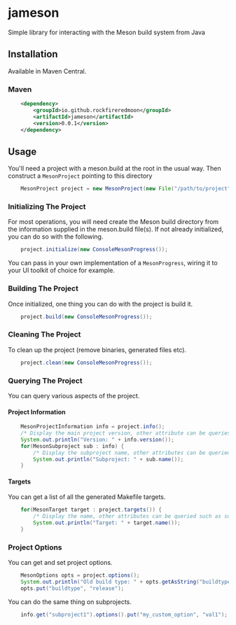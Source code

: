 # jameson
Simple library for interacting with the Meson build system from Java

## Installation

Available in Maven Central.

### Maven

```xml
	<dependency>
		<groupId>io.github.rockfireredmoon</groupId>
		<artifactId>jameson</artifactId>
		<version>0.0.1</version>
	</dependency>
```

## Usage

You'll need a project with a meson.build at the root in the usual way. Then construct a `MesonProject` pointing to this directory

```java
	MesonProject project = new MesonProject(new File("/path/to/project"));
```

### Initializing The Project

For most operations, you will need create the Meson build directory from the information supplied in the meson.build file(s). If not already initialized, you can do so with the following.

```java
	project.initialize(new ConsoleMesonProgress());
```

You can pass in your own implementation of a `MesonProgress`, wiring it to your UI toolkit of choice for example.

### Building The Project

Once initialized, one thing you can do with the project is build it.

```java
	project.build(new ConsoleMesonProgress());
```

### Cleaning The Project

To clean up the project (remove binaries, generated files etc).

```java
	project.clean(new ConsoleMesonProgress());
```

### Querying The Project

You can query various aspects of the project.

#### Project Information

```java
	MesonProjectInformation info = project.info();
	/* Display the main project version, other attribute can be queries such as description and more */
	System.out.println("Version: " + info.version());
	for(MesonSubproject sub : info) {
		/* Display the subproject name, other attributes can be queried such as decription, version and more */
		System.out.println("Subproject: " + sub.name());
	}
```

#### Targets

You can get a list of all the generated Makefile targets.

```java
	for(MesonTarget target : project.targets()) {
		/* Display the name, other attributes can be queried such as sources, type, id and more */
		System.out.println("Target: " + target.name());
	} 
```

### Project Options

You can get and set project options.

```java
	MesonOptions opts = project.options();
	System.out.println("Old build type: " + opts.getAsString("buildtype"));
	opts.put("buildtype", "release");
```

You can do the same thing on subprojects.

```java
	info.get("subproject1").options().put("my_custom_option", "val1");